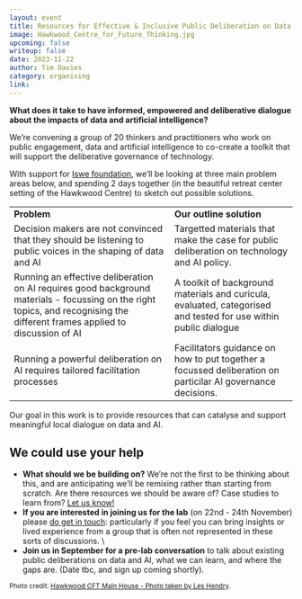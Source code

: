 ```yaml
---
layout: event
title: Resources for Effective & Inclusive Public Deliberation on Data & AI Governance (Design Lab)
image: Hawkwood_Centre_for_Future_Thinking.jpg
upcoming: false
writeup: false
date: 2023-11-22
author: Tim Davies
category: organising
link: 
---
```


**What does it take to have informed, empowered and deliberative dialogue about the impacts of data and artificial intelligence?** 

We’re convening a group of 20 thinkers and practitioners who work on public engagement, data and artificial intelligence to co-create a toolkit that will support the deliberative governance of technology. 

<!--more-->

With support for [Iswe foundation](https://iswe.org/), we’ll be looking at three main problem areas below, and spending 2 days together (in the beautiful retreat center setting of the Hawkwood Centre) to sketch out possible solutions.


<table>
  <tr>
   <td><strong>Problem</strong>
   </td>
   <td><strong>Our outline solution</strong>
   </td>
  </tr>
  <tr>
   <td>Decision makers are not convinced that they should be listening to public voices in the shaping of data and AI
   </td>
   <td>Targetted materials that make the case for public deliberation on technology and AI policy.
   </td>
  </tr>
  <tr>
   <td>Running an effective deliberation on AI requires good background materials - focussing on the right topics, and recognising the different frames applied to discussion of AI
   </td>
   <td>A toolkit of background materials and curicula, evaluated, categorised and tested for use within public dialogue
   </td>
  </tr>
  <tr>
   <td>Running a powerful deliberation on AI requires tailored facilitation processes
   </td>
   <td>Facilitators guidance on how to put together a focussed deliberation on particilar AI governance decisions. 
   </td>
  </tr>
</table>


Our goal in this work is to provide resources that can catalyse and support meaningful local dialogue on data and AI. 

## We could use your help

* **What should we be building on?** We’re not the first to be thinking about this, and are anticipating we’ll be remixing rather than starting from scratch. Are there resources we should be aware of? Case studies to learn from? [Let us know!](mailto:tim@connectedbydata.org?subject=Resources%20for%20data%20and%20AI%20dialogue)
* **If you are interested in joining us for the lab** (on 22nd - 24th November) please [do get in touch](mailto:tim@connctedbydata.org): particularly if you feel you can bring insights or lived experience from a group that is often not represented in these sorts of discussions. \
* **Join us in September for a pre-lab conversation** to talk about existing public deliberations on data and AI, what we can learn, and where the gaps are. (Date tbc, and sign up coming shortly). 



<small>Photo credit: [Hawkwood CFT Main House - Photo taken by Les Hendry](https://en.wikipedia.org/wiki/Hawkwood_College#/media/File:Hawkwood_Centre_for_Future_Thinking.jpg).</small>